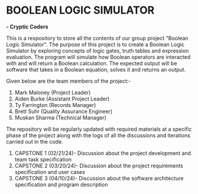 # BOOLEAN LOGIC SIMULATOR
**- Cryptic Coders**

This is a respository to store all the contents of our group project "Boolean Logic Simulator".
The purpose of this project is to create a Boolean Logic Simulator by exploring concepts of logic gates,
truth tables and expression evaluation. The program will simulate how Boolean operators are interacted with
and will return a Boolean calculation. The expected output will be software that takes in a Boolean equation,
solves it and returns an output.

Given below are the team members of the project:-
1. Mark Maloney (Project Leader)
2. Aiden Burke (Assistant Project Leader)
3. Ty Farrington (Records Manager)
4. Brett Suhr (Quality Assurance Engineer)
5. Muskan Sharma (Technical Manager)

The repository will be regularly updated with required materials at a specific phase of the project along with
the logs of all the discussions and iterations carried out in the code.

1. CAPSTONE 1 (02/21/24)- Discussion about the project development and team task specification
2. CAPSTONE 2 (03/20/24)- Discussion about the project requirements specification and user cases
3. CAPSTONE 3 (04/10/24)- Discussion about the software architecture specification and program description
